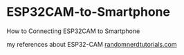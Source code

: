 # ESP32CAM-to-Smartphone
How to Connecting ESP32CAM to Smartphone

my references about ESP32-CAM [randomnerdtutorials.com](https://randomnerdtutorials.com/esp32-cam-video-streaming-web-server-camera-home-assistant/)
